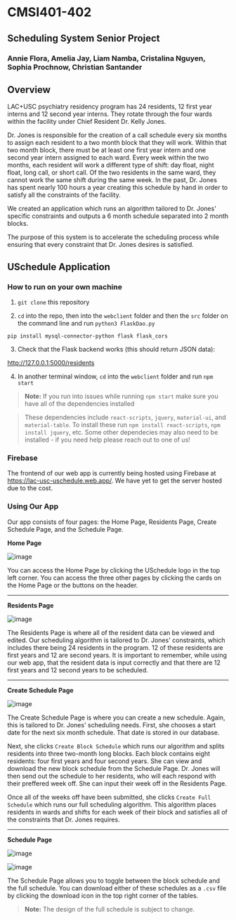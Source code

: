 # CMSI401-402
## Scheduling System Senior Project
### Annie Flora, Amelia Jay, Liam Namba, Cristalina Nguyen, Sophia Prochnow, Christian Santander


## Overview
LAC+USC psychiatry residency program has 24 residents, 12 first year interns and 12 second year interns. They rotate through the four wards within the facility under Chief Resident Dr. Kelly Jones.

Dr. Jones is responsible for the creation of a call schedule every six months to assign each resident to a two month block that they will work. Within that two month block, there must be at least one first year intern and one second year intern assigned to each ward. Every week within the two months, each resident will work a different type of shift: day float, night float, long call, or short call. Of the two residents in the same ward, they cannot work the same shift during the same week. In the past, Dr. Jones has spent nearly 100 hours a year creating this schedule by hand in order to satisfy all the constraints of the facility.

We created an application which runs an algorithm tailored to Dr. Jones' specific constraints and outputs a 6 month schedule separated into 2 month blocks.

The purpose of this system is to accelerate the scheduling process while ensuring that every constraint that Dr. Jones desires is satisfied. 

## USchedule Application

### How to run on your own machine

1. `git clone` this repository

2. `cd` into the repo, then into the `webclient` folder and then the `src` folder on the command line and run `python3 FlaskDao.py`

```
pip install mysql-connector-python flask flask_cors
```
3. Check that the Flask backend works (this should return JSON data):

http://127.0.0.1:5000/residents

4. In another terminal window, `cd` into the `webclient` folder and run `npm start`

> **Note:** If you run into issues while running `npm start` make sure you have all of the dependencies installed

> These dependencies include `react-scripts`, `jquery`, `material-ui`, and `material-table`. To install these run `npm install react-scripts`, `npm install jquery`, etc. Some other dependecies may also need to be installed - if you need help please reach out to one of us!

### Firebase

The frontend of our web app is currently being hosted using Firebase at https://lac-usc-uschedule.web.app/. We have yet to get the server hosted due to the cost.

### Using Our App

Our app consists of four pages: the Home Page, Residents Page, Create Schedule Page, and the Schedule Page.

**Home Page**

![image](https://user-images.githubusercontent.com/31746937/81351240-bbd51280-9078-11ea-8a2a-24e1d317ba63.png)

You can access the Home Page by clicking the USchedule logo in the top left corner. You can access the three other pages by clicking the cards on the Home Page or the buttons on the header.

________________________________________________________


**Residents Page**

![image](https://user-images.githubusercontent.com/31746937/81351489-4e75b180-9079-11ea-95c0-f700d6e0125a.png)

The Residents Page is where all of the resident data can be viewed and edited. Our scheduling algorithm is tailored to Dr. Jones' constraints, which includes there being 24 residents in the program. 12 of these residents are first years and 12 are second years. It is important to remember, while using our web app, that the resident data is input correctly and that there are 12 first years and 12 second years to be scheduled.

________________________________________________________


**Create Schedule Page**

![image](https://user-images.githubusercontent.com/31746937/81351733-dc519c80-9079-11ea-9ff3-97619720cc09.png)

The Create Schedule Page is where you can create a new schedule. Again, this is tailored to Dr. Jones' scheduling needs. First, she chooses a start date for the next six month schedule. That date is stored in our database.

Next, she clicks `Create Block Schedule` which runs our algorithm and splits residents into three two-month long blocks. Each block contains eight residents: four first years and four second years. She can view and download the new block schedule from the Schedule Page. Dr. Jones will then send out the schedule to her residents, who will each respond with their preffered week off. She can input their week off in the Residents Page.

Once all of the weeks off have been submitted, she clicks `Create Full Schedule` which runs our full scheduling algorithm. This algorithm places residents in wards and shifts for each week of their block and satisfies all of the constraints that Dr. Jones requires.

________________________________________________________

**Schedule Page**

![image](https://user-images.githubusercontent.com/31746937/81352227-e45e0c00-907a-11ea-95e7-12b686ef6dcf.png)

![image](https://user-images.githubusercontent.com/31746937/81352280-0061ad80-907b-11ea-99f3-de492ca67baa.png)

The Schedule Page allows you to toggle between the block schedule and the full schedule. You can download either of these schedules as a `.csv` file by clicking the download icon in the top right corner of the tables. 

> **Note:** The design of the full schedule is subject to change.
